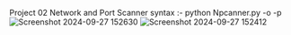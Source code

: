 Project 02
Network and Port Scanner
syntax :- 
python Npcanner.py -o <host ip address> -p <ports comma separated> 
![Screenshot 2024-09-27 152630](https://github.com/user-attachments/assets/11e3dc22-7a52-4564-aa3c-b89a54204004)
![Screenshot 2024-09-27 152412](https://github.com/user-attachments/assets/77a97ef0-7ad8-4c2a-8059-e72858b035d9)
